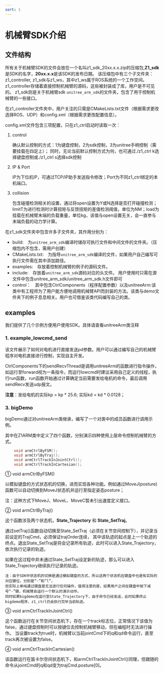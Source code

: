 ```yaml
---
sort: 1
---
```


# 机械臂SDK介绍

## 文件结构

所有关于机械臂SDK的文件会放在一个名叫z1_sdk_20xx.x.x.zip的压缩包,**Z1_sdk**是SDK的名字，**20xx.x.x**是该SDK的发布日期。
该压缩包中有三个子文件夹：z1_controller, z1_sdk与z1_ws，其中z1_ws属于ROS系统的一个工作空间。z1_controller存储着直接控制机械臂的源码，这些被封装成了库，用户是不可见的。
z1_sdk则是关于机械臂sdk `unitree_arm_sdk`的文件夹，包含了用于控制机械臂的一些接口。

在z1_controller文件夹中，用户关注的只需是CMakeLists.txt文件（根据需求更改选择ROS、UDP）和config.xml（根据需求更改配置信息）。

config.xml文件包含三项配置，只在z1_ctrl启动时读取一次：

1. control

    确认默认控制的方式：1为键盘控制，2为sdk控制，3为unitree手柄控制（需要挂载在四足上）；
    同时，无论当前默认控制方式为何，也可通过./z1_ctrl k选择键盘控制或./z1_ctrl s选择sdk控制

2. IP & Port

    IP为下位机IP，可通过TCP/IP助手发送指令修改；Port为不同z1_ctrl绑定的本机端口。

3. collision

    包含碰撞检测相关的设置，通过将open设置为Y或N选择是否打开碰撞检测；limitT为进行检测时计算扭矩与反馈扭矩的差值检测阈值，单位为NM；load为挂载在机械臂末端的负载重量，单位kg，该值与open设置无关，会一直参与末端负载的动力学计算。

在z1_sdk文件夹中包含许多子文件夹，其作用分别为：

+ build:&emsp;为`unitree_arm_sdk`编译时储存可执行文件和中间文件的文件夹。（压缩包内不包含，需用户创建）
+ CMakeLists.txt:&emsp;为指导`unitree_arm_sdk`编译的文件，如果用户自己编写可执行文件需在其中添加路径。
+ examples:&emsp;存放着控制机械臂的例子的源码文件。
+ include:&emsp;存放着`unitree_arm_sdk`源码对应的头文件。
用户使用时只需在源文件中包含unitree_arm_sdk/unitree_arm_sdk.h文件即可
+ control：&emsp;其中包含CtrlComponents（程序配置参数）以及unitreeArm:该类中有工程师为了用户能方便地调用机械臂API而封装的方法。该类与demo文件夹下的例子息息相关。用户也可借鉴该类代码编写自己的类。

## examples

我们提供了几个示例方便用户使用SDK。具体请查看unitreeArm类注释

### 1. example_lowcmd_send

该文件展示了如何对电机进行直接发送pd参数。用户可以通过编写自己的机械臂程序对电机直接进行控制，实现自主开发。

CtrlComponents下的sendRecvThread是调用unitreeArm的函数进行指令操作，如运行至forward视为一条指令，而运行lowcmd时建议采用自己定义的线程，执行run函数，run函数开始通过计算确定当前需要发给电机的命令，最后调用sendRecv发送udp报文。

**注意**：发给电机的实际kp = kp * 25.6; 实际kd = kd * 0.0128；

### 3. bigDemo

bigDemo通过对unitreeArm类继承，编写了一个对类中的成员函数进行调用示例。

其中在Z1ARM类中定义了四个函数，分别演示四种使用上层命令控制机械臂的方式。

```cpp
    void armCtrlByFSM();
    void armCtrlByTraj();
    void armCtrlTrackInJointCtrl();
    void armCtrlTrackInCartesian();
```

① void armCtrlByFSM()

以模拟键盘的方式状态机的切换，进而实现各种功能。例如通过MoveJ(posture)函数可以自动切换到MoveJ状态机并运行至指定姿态posture；

注：这种方式下MoveJ、MoveL、MoveC暂未引出速度定义接口。

② void armCtrlByTraj()

这个函数涉及两个状态机，**State_Trajectory** 和 **State_SetTraj**。

通过setTraj()函数自动切换至State_SetTraj（必须在关节空间控制下），并记录当前设定的TrajCmd，必须保证trajOrder连续，
其中该轨迹的起点是上一个轨迹的终点。退出State_SetTraj是将会记录所有轨迹，此时可以进入State_Trajectory，依次执行记录的轨迹。

如果在这过程中并未通过State_SetTraj设定新的轨迹，那么可以进入State_Trajectory继续执行记录的轨迹。

```text
注：由于SDK中状态机的切换是通过模拟键盘的方式，所以这两个状态机在键盘中也是有实际的对应键位，分别是“-”和“l”，
但实际上单纯通过键盘是无法进行任何操作，值得注意的是，如果用户之间在键盘中按下减号“-”键，机械臂会运行一个默认的演示动作。
同时如果bigdemo在运行至State_Trajectory下，由于命令已经发送，此时如果终止bigdemo程序，z1_ctrl仍会执行完毕当前轨迹。
```

③ void armCtrlTrackInJointCtrl()

这个函数运行在关节空间状态机下，存在一个track标志位，正常情况下该值为false，通过键盘控制时可以按键位去控制机械臂移动，但在编程时无法进行操作。
当设置track为true时，机械臂以当前jointCmd下的q和qd命令运行，直至track再次被设置为false。

④ void armCtrlTrackInCartesian()

该函数运行在笛卡尔空间状态机下，和armCtrlTrackInJointCtrl()同理，但跟随的命令从jointCmd的q和qd变为trajCmd.posture[0]。